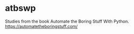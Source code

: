 # atbswp
Studies from the book Automate the Boring Stuff With Python.
https://automatetheboringstuff.com/
